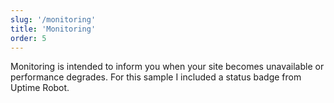 ```yaml
---
slug: '/monitoring'
title: 'Monitoring'
order: 5
---
```


Monitoring is intended to inform you when your site becomes unavailable or performance degrades. For this sample I included a status badge from Uptime Robot.
